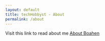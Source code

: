```yaml
---
layout: default
title: techHobbyst - About
permalink: /about
---
```


<div class="container col s12">
        <div class="row">
            <div class="col s12">
      <section class="col s12">
    <!-- Content -->
                <article class="col s12 p-texts">
                Visit this link to read about me <a href="https://boaheninc.com/#/about">About Boahen</a>
                </article>
    <!-- EO Content -->
      </section>
      </div>
      </div>
      </div>
